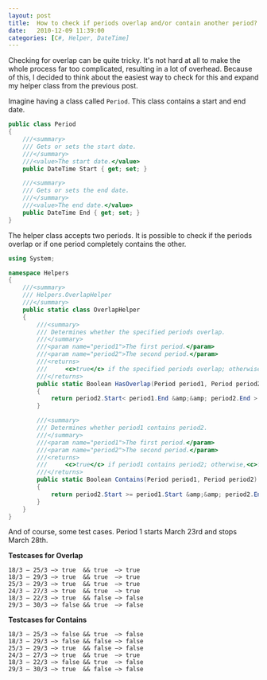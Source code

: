 ```yaml
---
layout: post
title:  How to check if periods overlap and/or contain another period?
date:   2010-12-09 11:39:00
categories: [C#, Helper, DateTime]
---
```


Checking for overlap can be quite tricky. It's not hard at all to make the whole process far too complicated, resulting in a lot of overhead. Because of this, I decided to think about the easiest way to check for this and expand my helper class from the previous post.

Imagine having a class called `Period`. This class contains a start and end date.
```csharp
public class Period
{
	///<summary>
	/// Gets or sets the start date.
	///</summary>
	///<value>The start date.</value>
	public DateTime Start { get; set; }

	///<summary>
	/// Gets or sets the end date.
	///</summary>
	///<value>The end date.</value>
	public DateTime End { get; set; }
}
```

The helper class accepts two periods. It is possible to check if the periods overlap or if one period completely contains the other.

```csharp
using System;

namespace Helpers
{
    ///<summary>
    /// Helpers.OverlapHelper
    ///</summary>
    public static class OverlapHelper
    {
        ///<summary>
        /// Determines whether the specified periods overlap.
        ///</summary>
        ///<param name="period1">The first period.</param>
        ///<param name="period2">The second period.</param>
        ///<returns>
        /// 	<c>true</c> if the specified periods overlap; otherwise,<c>false</c>.
        ///</returns>
        public static Boolean HasOverlap(Period period1, Period period2)
        {
            return period2.Start< period1.End &amp;&amp; period2.End > period1.Start;
        }

        ///<summary>
        /// Determines whether period1 contains period2.
        ///</summary>
        ///<param name="period1">The first period.</param>
        ///<param name="period2">The second period.</param>
        ///<returns>
        /// 	<c>true</c> if period1 contains period2; otherwise,<c>false</c>.
        ///</returns>
        public static Boolean Contains(Period period1, Period period2)
        {
            return period2.Start >= period1.Start &amp;&amp; period2.End<= period1.End;
        }
    }
}
```


And of course, some test cases. Period 1 starts March 23rd and stops March 28th.

**Testcases for Overlap**

```markup
18/3 – 25/3 –> true  &&	true  –> true
18/3 – 29/3 –> true  &&	true  –> true
25/3 – 29/3 –> true  &&	true  –> true
24/3 – 27/3 –> true  &&	true  –> true
18/3 – 22/3 –> true  &&	false –> false
29/3 – 30/3 –> false && true  –> false
```

**Testcases for Contains**

```markup
18/3 – 25/3 –> false && true  –> false
18/3 – 29/3 –> false && false –> false
25/3 – 29/3 –> true  && false –> false
24/3 – 27/3 –> true  && true  –> true
18/3 – 22/3 –> false && true  –> false
29/3 – 30/3 –> true  && false –> false
```
